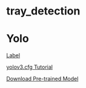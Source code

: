 # tray_detection 

# Yolo
[Label](!https://github.com/tzutalin/labelImg)

[yolov3.cfg Tutorial](!https://chih-sheng-huang821.medium.com/%E6%B7%B1%E5%BA%A6%E5%AD%B8%E7%BF%92-%E7%89%A9%E4%BB%B6%E5%81%B5%E6%B8%ACyolo-cfg%E6%AA%94%E8%A7%A3%E8%AE%80-%E4%B8%89-2021%E5%B9%B4-2faa5c19fd36)

[Download Pre-trained Model](!https://pjreddie.com/media/files/darknet53.conv.74)